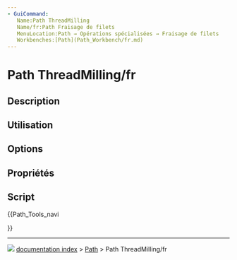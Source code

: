 ```yaml
---
- GuiCommand:
   Name:Path ThreadMilling
   Name/fr:Path Fraisage de filets
   MenuLocation:Path → Opérations spécialisées → Fraisage de filets
   Workbenches:[Path](Path_Workbench/fr.md)
---
```


# Path ThreadMilling/fr

## Description



## Utilisation

## Options



## Propriétés



## Script





{{Path_Tools_navi

}}



---
![](images/Button_right.svg) [documentation index](../README.md) > [Path](Path_Workbench.md) > Path ThreadMilling/fr
